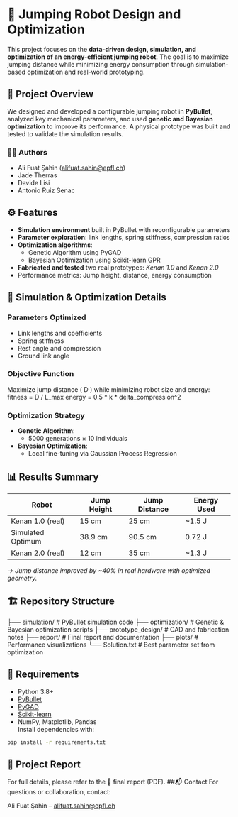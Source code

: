 # 🦘 Jumping Robot Design and Optimization  
This project focuses on the **data-driven design, simulation, and optimization of an energy-efficient jumping robot**. The goal is to maximize jumping distance while minimizing energy consumption through simulation-based optimization and real-world prototyping.  
## 📌 Project Overview  
We designed and developed a configurable jumping robot in **PyBullet**, analyzed key mechanical parameters, and used **genetic and Bayesian optimization** to improve its performance. A physical prototype was built and tested to validate the simulation results.  
### 👨‍🔬 Authors  
- Ali Fuat Şahin ([alifuat.sahin@epfl.ch](mailto:alifuat.sahin@epfl.ch))  
- Jade Therras  
- Davide Lisi  
- Antonio Ruiz Senac  
## ⚙️ Features  
- **Simulation environment** built in PyBullet with reconfigurable parameters  
- **Parameter exploration**: link lengths, spring stiffness, compression ratios  
- **Optimization algorithms**:  
  - Genetic Algorithm using PyGAD  
  - Bayesian Optimization using Scikit-learn GPR  
- **Fabricated and tested** two real prototypes: *Kenan 1.0* and *Kenan 2.0*  
- Performance metrics: Jump height, distance, energy consumption  
## 🧪 Simulation & Optimization Details  
### Parameters Optimized  
- Link lengths and coefficients  
- Spring stiffness  
- Rest angle and compression  
- Ground link angle  
### Objective Function  
Maximize jump distance \( D \) while minimizing robot size and energy:  
fitness = D / L_max
energy = 0.5 * k * delta_compression^2
### Optimization Strategy  
- **Genetic Algorithm**:  
  - 5000 generations × 10 individuals  
- **Bayesian Optimization**:  
  - Local fine-tuning via Gaussian Process Regression  
## 📊 Results Summary  
| Robot           | Jump Height | Jump Distance | Energy Used |  
|-----------------|-------------|----------------|--------------|  
| Kenan 1.0 (real) | 15 cm       | 25 cm          | ~1.5 J       |  
| Simulated Optimum | 38.9 cm    | 90.5 cm        | 0.72 J       |  
| Kenan 2.0 (real) | 12 cm       | 35 cm          | ~1.3 J       |  
*→ Jump distance improved by ~40% in real hardware with optimized geometry.*  
## 🏗️ Repository Structure  
├── simulation/ # PyBullet simulation code
├── optimization/ # Genetic & Bayesian optimization scripts
├── prototype_design/ # CAD and fabrication notes
├── report/ # Final report and documentation
├── plots/ # Performance visualizations
└── Solution.txt # Best parameter set from optimization
## 🧰 Requirements  
- Python 3.8+  
- [PyBullet](https://github.com/bulletphysics/bullet3)  
- [PyGAD](https://pygad.readthedocs.io/)  
- [Scikit-learn](https://scikit-learn.org/)  
- NumPy, Matplotlib, Pandas  
Install dependencies with:  
```bash
pip install -r requirements.txt
```
## 📄 Project Report
For full details, please refer to the 📘 final report (PDF).
##📬 Contact
For questions or collaboration, contact:

Ali Fuat Şahin – alifuat.sahin@epfl.ch

